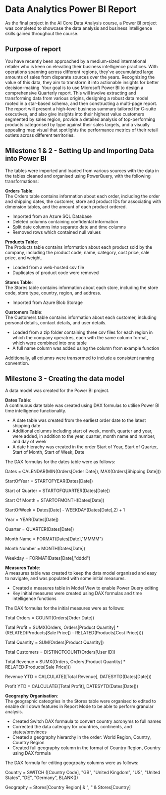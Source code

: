 # Data Analytics Power BI Report
As the final project in the AI Core Data Analysis course, a Power BI project was completed to showcase the data analysis 
and business intelligence skills gained throughout the course. 

## Purpose of report
You have recently been approached by a medium-sized international retailer who is keen on elevating their business intelligence practices. With operations spanning across different regions, they've accumulated large amounts of sales from disparate sources over the years.
Recognizing the value of this data, they aim to transform it into actionable insights for better decision-making. Your goal is to use Microsoft Power BI to design a comprehensive Quarterly report. This will involve extracting and transforming data from various origins, designing a robust data model rooted in a star-based schema, and then constructing a multi-page report.
The report will present a high-level business summary tailored for C-suite executives, and also give insights into their highest value customers segmented by sales region, provide a detailed analysis of top-performing products categorised by type against their sales targets, and a visually appealing map visual that spotlights the performance metrics of their retail outlets across different territories.

## Milestone 1 & 2 - Setting Up and Importing Data into Power BI
The tables were imported and loaded from various sources with the data in the tables cleaned and organised using PowerQuery, with the following transformations: 

**Orders Table**: \
The Orders table contains information about each order, including the order and shipping dates, the customer, store and product IDs for associating with dimension tables, and the amount of each product ordered.
- Imported from an Azure SQL Database
- Deleted columns containing confidental information
- Split date columns into separate date and time columns
- Removed rows which contained null values

**Products Table**:\
The Products table contains information about each product sold by the company, including the product code, name, category, cost price, sale price, and weight.
- Loaded from a web-hosted csv file
- Duplicates of product code were removed

**Stores Table**:\
The Stores table contains information about each store, including the store code, store type, country, region, and address.
- Imported from Azure Blob Storage

**Customers Table**:\
The Customers table contains information about each customer, including personal details, contact details, and user details. 
- Loaded from a zip folder containing three csv files for each region in which the company operatres, each with the same column format, which were combined into one table
- A full name column was added using the column from example function

Additionally, all columns were transormed to include a consistent naming convention.

## Milestone 3 - Creating the data model
A data model was created for the Power BI project.

**Dates Table**:\
A continuous date table was created using DAX formulas to utilise Power BI time intelligence functionality.
- A date table was created from the earliest order date to the latest shipping date
- Additional columns including start of week, month, quarter and year, were added, in addition to the year, quarter, month name and number, and day of week
- A date hierachy was created in the order Start of Year, Start of Quarter, Start of Month, Start of Week, Date

The DAX formulas for the dates table were as follows:

Dates = CALENDAR(MIN(Orders[Order Date]), MAX(Orders[Shipping Date]))

StartOfYear = STARTOFYEAR(Dates[Date])

Start of Quarter = STARTOFQUARTER(Dates[Date])

Start Of Month = STARTOFMONTH(Dates[Date])

StartOfWeek = Dates[Date] - WEEKDAY(Dates[Date],2) + 1

Year = YEAR(Dates[Date])

Quarter = QUARTER(Dates[Date])

Month Name = FORMAT(Dates[Date],"MMMM")

Month Number = MONTH(Dates[Date])

Weekday = FORMAT(Dates[Date],"dddd")

**Measures Table**:\
A measures table was created to keep the data model organised and easy to navigate, and was populated with some initial measures.
- Created a measures table in Model View to enable Power Query editing
- Key initial measures were created using DAX formulas and time intelligence functions

The DAX formulas for the initial measures were as follows:

Total Orders = COUNT(Orders[Order Date])

Total Profit = SUMX(Orders, Orders[Product Quantity] * (RELATED(Products[Sale Price]) - RELATED(Products[Cost Price])))

Total Quantity = SUM(Orders[Product Quantity])

Total Customers = DISTINCTCOUNT(Orders[User ID])

Total Revenue = SUMX(Orders, Orders[Product Quantity] * RELATED(Products[Sale Price]))

Revenue YTD = CALCULATE([Total Revenue], DATESYTD(Dates[Date]))

Profit YTD = CALCULATE([Total Profit], DATESYTD(Dates[Date]))

**Geography Organisation**:\
The geographic cateogries in the Stores table were organised to edited to enable drill down features in Report Mode to be able to perform granular analysis.
- Created Switch DAX formaula to convert country acronyms to full names
- Corrected the data cateogry for countries, continents, and states/provinces
- Created a geography hierarchy in the order: World Region, Country, Country Region
- Created full geography column in the format of Country Region, Country using DAX formula

The DAX formula for editing geogrpahy columns were as follows:

Country = SWITCH ([Country Code], "GB", "United Kingdom", "US", "United States", "DE", "Germany", BLANK())

Geography = Stores[Country Region] & ", " & Stores[Country]




  
  


